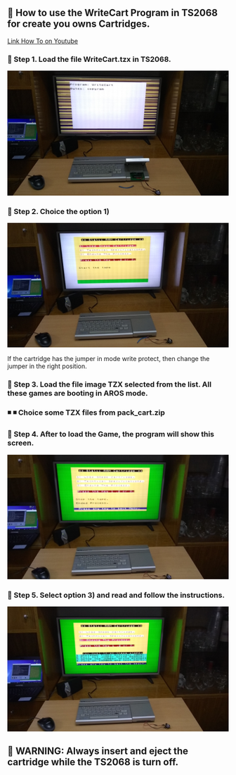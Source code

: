 ## 🔹 How to use the WriteCart Program in TS2068 for create you owns Cartridges.

[Link How To on Youtube](https://www.youtube.com/watch?v=_XW6AfT9foQ)

### 🔸 Step 1. Load the file WriteCart.tzx in TS2068.

<img src="Loading_WriteCart.jpg" width="700" heigth="500">

### 🔸 Step 2. Choice the option 1)

<img src="start_process.jpg" width="700" heigth="500">

If the cartridge has the jumper in mode write protect, then change the jumper in the right position.

### 🔸 Step 3. Load the file image TZX selected from the list. All these games are booting in AROS mode.

### ◾ ◾ Choice some TZX files from pack_cart.zip

### 🔸 Step 4. After to load the Game, the program will show this screen.

<img src="Load_imageCadt.jpg" width="700" heigth="500">

### 🔸 Step 5. Select option 3) and read and follow the instructions.

<img src="End_Procees.jpg" width="700" heigth="500">

## 🔺 WARNING: Always insert and eject the cartridge while the TS2068 is turn off. 


